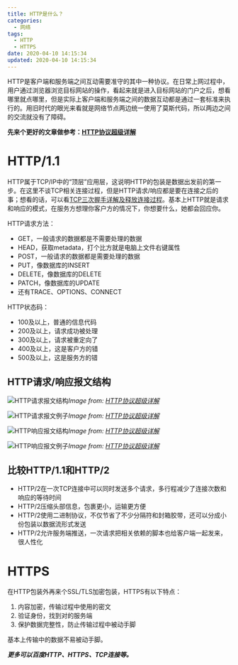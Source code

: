 ```yaml
---
title: HTTP是什么？
categories:
  - 网络
tags:
  - HTTP
  - HTTPS
date: 2020-04-10 14:15:34
updated: 2020-04-10 14:15:34
---
```


HTTP是客户端和服务端之间互动需要准守的其中一种协议。在日常上网过程中，用户通过浏览器浏览目标网站的操作，看起来就是进入目标网站的门户之后，想看哪里就点哪里，但是实际上客户端和服务端之间的数据互动都是通过一套标准来执行的。用旧时代的眼光来看就是网络节点两边统一使用了莫斯代码，所以两边之间的交流就没有了障碍。

<!-- more -->

**先来个更好的文章做参考：[HTTP协议超级详解](//www.cnblogs.com/an-wen/p/11180076.html)**

# HTTP/1.1

HTTP属于TCP/IP中的“顶层”应用层，这说明HTTP的包装是数据出发前的第一步。在这里不谈TCP相关连接过程，但是HTTP请求/响应都是要在连接之后的事；想看的话，可以看[TCP三次握手详解及释放连接过程](//www.cnblogs.com/kaleidoscope/p/9701117.html)。基本上HTTP就是请求和响应的模式，在服务方想理你客户方的情况下，你想要什么，她都会回应你。

HTTP请求方法：

- GET，一般请求的数据都是不需要处理的数据
- HEAD，获取metadata，打个比方就是电脑上文件右键属性
- POST，一般请求的数据都是需要处理的数据
- PUT，像数据库的INSERT
- DELETE，像数据库的DELETE
- PATCH，像数据库的UPDATE
- 还有TRACE、OPTIONS、CONNECT

HTTP状态码：

- 100及以上，普通的信息代码
- 200及以上，请求成功被处理
- 300及以上，请求被重定向了
- 400及以上，这是客户方的错
- 500及以上，这是服务方的错

## HTTP请求/响应报文结构

![HTTP请求报文结构](/gallery/http-request-format.png)*Image from: [HTTP协议超级详解](//www.cnblogs.com/an-wen/p/11180076.html)*

![HTTP请求报文例子](/gallery/http-request-example.jpg)*Image from: [HTTP协议超级详解](//www.cnblogs.com/an-wen/p/11180076.html)*

![HTTP响应报文结构](/gallery/http-response-format.png)*Image from: [HTTP协议超级详解](//www.cnblogs.com/an-wen/p/11180076.html)*

![HTTP响应报文例子](/gallery/http-response-example.jpg)*Image from: [HTTP协议超级详解](//www.cnblogs.com/an-wen/p/11180076.html)*

## 比较HTTP/1.1和HTTP/2

- HTTP/2在一次TCP连接中可以同时发送多个请求，多行程减少了连接次数和响应的等待时间
- HTTP/2压缩头部信息，包裹更小，运输更方便
- HTTP/2使用二进制协议，不仅节省了不少分隔符和封箱胶带，还可以分成小份包装以数据流形式发送
- HTTP/2允许服务端推送，一次请求把相关依赖的脚本也给客户端一起发来，很人性化

# HTTPS

在HTTP包装外再来个SSL/TLS加密包装，HTTPS有以下特点：

1. 内容加密，传输过程中使用的密文
2. 验证身份，找到对的服务端
3. 保护数据完整性，防止传输过程中被动手脚

基本上传输中的数据不易被动手脚。

**_更多可以百度HTTP、HTTPS、TCP连接等。_**